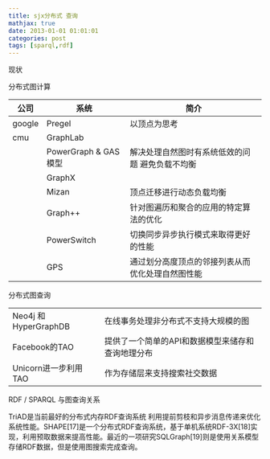 ```yaml
---
title: sjx分布式 查询
mathjax: true
date: 2013-01-01 01:01:01
categories: post
tags: [sparql,rdf]
---
```


现状 

分布式图计算
 
|公司|系统|简介|
|---|---|---|
|google |Pregel |以顶点为思考|
|cmu|GraphLab||
||PowerGraph & GAS模型|解决处理自然图时有系统低效的问题 避免负载不均衡|
||GraphX||
||Mizan|顶点迁移进行动态负载均衡|
||Graph++|针对图遍历和聚合的应用的特定算法的优化|
||PowerSwitch|切换同步异步执行模式来取得更好的性能|
||GPS|通过划分高度顶点的邻接列表从而优化处理自然图性能|

分布式图查询

|||
|---|---|
|Neo4j 和 HyperGraphDB|在线事务处理非分布式不支持大规模的图|
|Facebook的TAO|提供了一个简单的API和数据模型来储存和查询地理分布|
|Unicorn进一步利用TAO|作为存储层来支持搜索社交数据|

RDF / SPARQL 与图查询关系

TriAD是当前最好的分布式内存RDF查询系统 利用提前剪枝和异步消息传递来优化系统性能。SHAPE[17]是一个分布式RDF查询系统，基于单机系统RDF-3X[18]实现，利用预取数据来提高性能。最近的一项研究SQLGraph[19]则是使用关系模型存储RDF数据，但是使用图搜索完成查询。



































